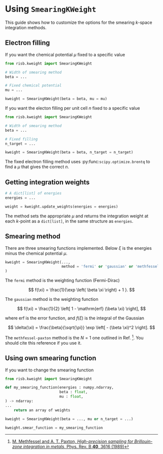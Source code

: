 # Using `SmearingKWeight`

This guide shows how to customize the options for the smearing $k$-space 
integration methods.

## Electron filling

If you want the chemical potential $\mu$ fixed to a specific value

```python
from risb.kweight import SmearingKWeight

# Width of smearing method
beta = ...

# Fixed chemical potential
mu = ...

kweight = SmearingKWeight(beta = beta, mu = mu)
```

If you want the electon filling per unit cell $n$ fixed to a specific value

```python
from risb.kweight import SmearingKWeight

# Width of smearing method
beta = ...

# Fixed filling
n_target = ...

kweight = SmearingKWeight(beta = beta, n_target = n_target)
```

The fixed electron filling method uses :py:func:`scipy.optimize.brentq` to 
find a $\mu$ that gives the correct $n$.

## Getting integration weights

```python
# A dict[list] of energies
energies = ...

weight = kweight.update_weights(energies = energies)
```

The method sets the appropriate $\mu$ and returns the integration weight 
at each $k$-point as a `dict[list]`, in the same structure as `energies`.

## Smearing method

There are three smearing functions implemented. Below $\xi$ 
is the energies minus the chemical potential $\mu$.

```python
kweight = SmearingKWeight(...,
                          method = 'fermi' or 'gaussian' or 'methfessel-paxton',
)
```

The `fermi` method is the weighting function (Fermi-Dirac)

$$
f(\xi) = \frac{1}{\exp \left( \beta \xi \right) + 1 }.
$$

The `gaussian` method is the weighting function

$$
f(\xi) = \frac{1}{2} \left[ 1 - \mathrm{erf} (\beta \xi) \right],
$$

where $\mathrm{erf}$ is the error function, and $f(\xi)$ is the 
integral of the Gaussian

$$
\delta(\xi) = \frac{\beta}{\sqrt{\pi}} \exp \left[ - (\beta \xi)^2 \right].
$$

The `methfessel-paxton` method is the $N=1$ one outlined in 
Ref. [^Methfessel1989]. You should cite this reference if you use it.

## Using own smearing function

If you want to change the smearing function 

```python
from risb.kweight import SmearingKWeight

def my_smearing_function(energies : numpy.ndarray,
                         beta : float,
                         mu : float,
) -> ndarray:
...
    return an array of weights

kweight = SmearingKWeight(beta = ..., mu or n_target = ...)

kweight.smear_function = my_smearing_function
```



[^Methfessel1989]: [M. Methfessel and A. T. Paxton,
*High-precision sampling for Brillouin-zone integration in metals*, 
Phys. Rev. B **40**, 3616 (1989)](https://doi.org/10.1103/PhysRevB.40.3616)